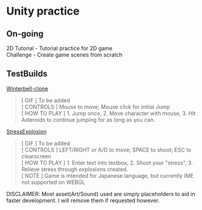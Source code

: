 # Unity practice  
   
## On-going  
2D Tutorial - Tutorial practice for 2D game  
Challenge - Create game scenes from scratch  
  
## TestBuilds  
[Winterbell-clone](https://catsmile-nico.github.io/UnityPrac/TestBuilds/Winterbell-clone/index.html)  
> [ GIF ] To be added  
> [ CONTROLS ] Mouse to move; Mouse click for initial Jump  
> [ HOW TO PLAY ] 1. Jump once,  2. Move character with mouse,  3. Hit Asteroids to continue jumping for as long as you can.  

[StressExplosion](https://catsmile-nico.github.io/UnityPrac/TestBuilds/StressExplosion/index.html)  
> [ GIF ] To be added  
> [ CONTROLS ] LEFT/RIGHT or A/D to move; SPACE to shoot;  ESC to clearscreen  
> [ HOW TO PLAY ] 1. Enter text into textbox,  2. Shoot your "stress",  3. Relieve stress through explosions created.  
> [ NOTE ] Game is intended for Japanese language, but currently IME not supported on WEBGL  
  
DISCLAIMER: Most asset(Art/Sound) used are simply placeholders to aid in faster development. I will remove them if requested however.  
